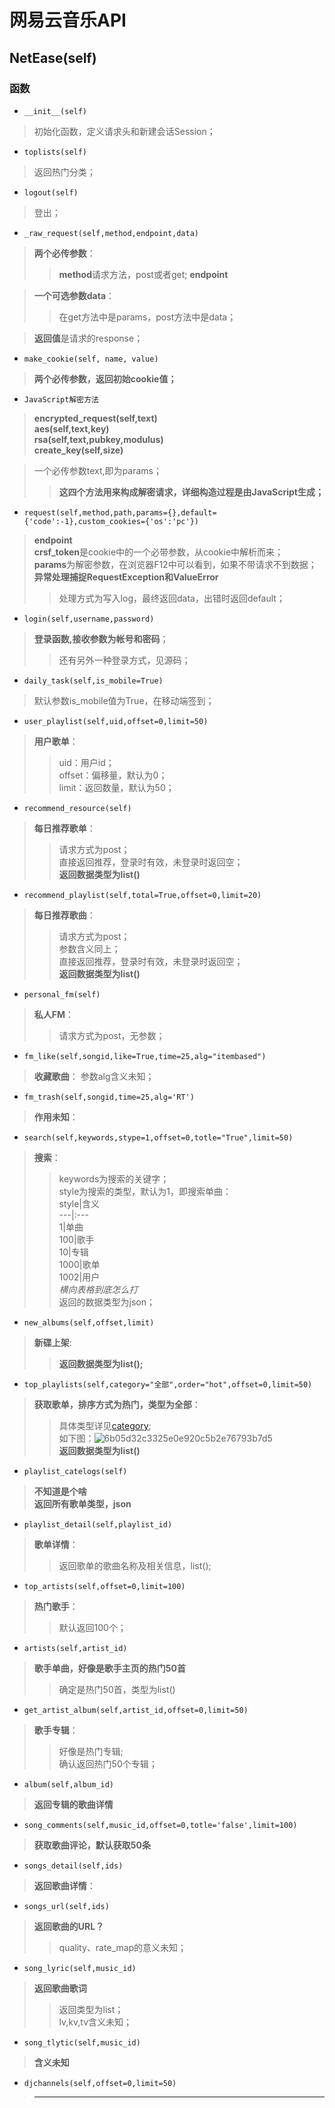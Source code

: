 # 网易云音乐API

## NetEase(self)

### 函数

- `__init__(self)`
> 初始化函数，定义请求头和新建会话Session；
- `toplists(self)`
> 返回热门分类；
- `logout(self)`
> 登出；
- `_raw_request(self,method,endpoint,data)`

> **两个必传参数**：
>> **method**请求方法，post或者get;
>> **endpoint**

> **一个可选参数data**：
>> 在get方法中是params，post方法中是data；

> **返回值**是请求的response；

- `make_cookie(self, name, value)`
> **两个必传参数，返回初始cookie值；**

- `JavaScript解密方法`
> **encrypted_request(self,text)**  
> **aes(self,text,key)**  
> **rsa(self,text,pubkey,modulus)**  
> **create_key(self,size)**

> 一个必传参数text,即为params；
>> **这四个方法用来构成解密请求，详细构造过程是由JavaScript生成；**

- `request(self,method,path,params={},default={'code':-1},custom_cookies={'os':'pc'})`
> **endpoint**  
> **crsf_token**是cookie中的一个必带参数，从cookie中解析而来；  
> **params**为解密参数，在浏览器F12中可以看到，如果不带请求不到数据；  
> **异常处理捕捉RequestException和ValueError**  
>> 处理方式为写入log，最终返回data，出错时返回default；  

- `login(self,username,password)`
> **登录函数,接收参数为帐号和密码**；  
>> 还有另外一种登录方式，见源码；

- `daily_task(self,is_mobile=True)`
> 默认参数is\_mobile值为True，在移动端签到；

- `user_playlist(self,uid,offset=0,limit=50)` 
> **用户歌单**：
>> uid：用户id；  
>> offset：偏移量，默认为0；  
>> limit：返回数量，默认为50；

- `recommend_resource(self)`
> **每日推荐歌单**：
>> 请求方式为post；  
>> 直接返回推荐，登录时有效，未登录时返回空；  
>> **返回数据类型为list()**

- `recommend_playlist(self,total=True,offset=0,limit=20)`
> **每日推荐歌曲**：
>> 请求方式为post；  
>> 参数含义同上；  
>> 直接返回推荐，登录时有效，未登录时返回空；  
>> **返回数据类型为list()**

- `personal_fm(self)`
> **私人FM**：
>> 请求方式为post，无参数；

- `fm_like(self,songid,like=True,time=25,alg="itembased")`
> **收藏歌曲**：
> 参数alg含义未知；

- `fm_trash(self,songid,time=25,alg='RT')`
> **作用未知**：

- `search(self,keywords,stype=1,offset=0,totle="True",limit=50)`
> **搜索**：
>> keywords为搜索的关键字；  
>> style为搜索的类型，默认为1，即搜索单曲：  
>> style|含义  
>> ---|:---  
>> 1|单曲  
>> 100|歌手  
>> 10|专辑  
>> 1000|歌单  
>> 1002|用户  
>> *横向表格到底怎么打*  
>> 返回的数据类型为json；

- `new_albums(self,offset,limit)`
> **新碟上架**:
>> **返回数据类型为list();**

- `top_playlists(self,category="全部",order="hot",offset=0,limit=50)`
> **获取歌单，排序方式为热门，类型为全部**：
>> 具体类型详见[category](http://music.163.com/#/discover/playlist/);  
>> 如下图：![6b05d32c3325e0e920c5b2e76793b7d5](网易云音乐API.resources/1.jpg)  
>> **返回数据类型为list()**

- `playlist_catelogs(self)`
> **不知道是个啥**  
> **返回所有歌单类型，json**

- `playlist_detail(self,playlist_id)`
> **歌单详情**：
>> 返回歌单的歌曲名称及相关信息，list();

- `top_artists(self,offset=0,limit=100)`
> **热门歌手**：
>> 默认返回100个；

- `artists(self,artist_id)`
> **歌手单曲，好像是歌手主页的热门50首**
>> 确定是热门50首，类型为list()

- `get_artist_album(self,artist_id,offset=0,limit=50)`
> **歌手专辑**：
>> 好像是热门专辑;  
>> 确认返回热门50个专辑；

- `album(self,album_id)`
> **返回专辑的歌曲详情**

- `song_comments(self,music_id,offset=0,totle='false',limit=100)`
> **获取歌曲评论，默认获取50条**

- `songs_detail(self,ids)`
> **返回歌曲详情**：

- `songs_url(self,ids)`
> **返回歌曲的URL？**
>> quality、rate_map的意义未知；

- `song_lyric(self,music_id)`
> **返回歌曲歌词**
>> 返回类型为list；  
>> lv,kv,tv含义未知；

- `song_tlytic(self,music_id)`
> **含义未知**

- `djchannels(self,offset=0,limit=50)`
> ****
